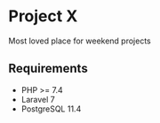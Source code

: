 # Project X
Most loved place for weekend projects


## Requirements
- PHP >= 7.4
- Laravel 7
- PostgreSQL 11.4
